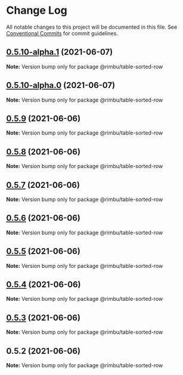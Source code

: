 # Change Log

All notable changes to this project will be documented in this file.
See [Conventional Commits](https://conventionalcommits.org) for commit guidelines.

## [0.5.10-alpha.1](https://github.com/rimbu-org/rimbu/compare/@rimbu/table-sorted-row@0.5.10-alpha.0...@rimbu/table-sorted-row@0.5.10-alpha.1) (2021-06-07)

**Note:** Version bump only for package @rimbu/table-sorted-row





## [0.5.10-alpha.0](https://github.com/rimbu-org/rimbu/compare/@rimbu/table-sorted-row@0.5.9...@rimbu/table-sorted-row@0.5.10-alpha.0) (2021-06-07)

**Note:** Version bump only for package @rimbu/table-sorted-row





## [0.5.9](https://github.com/rimbu-org/rimbu/compare/@rimbu/table-sorted-row@0.5.8...@rimbu/table-sorted-row@0.5.9) (2021-06-06)

**Note:** Version bump only for package @rimbu/table-sorted-row





## [0.5.8](https://github.com/rimbu-org/rimbu/compare/@rimbu/table-sorted-row@0.5.7...@rimbu/table-sorted-row@0.5.8) (2021-06-06)

**Note:** Version bump only for package @rimbu/table-sorted-row





## [0.5.7](https://github.com/rimbu-org/rimbu/compare/@rimbu/table-sorted-row@0.5.6...@rimbu/table-sorted-row@0.5.7) (2021-06-06)

**Note:** Version bump only for package @rimbu/table-sorted-row





## [0.5.6](https://github.com/rimbu-org/rimbu/compare/@rimbu/table-sorted-row@0.5.5...@rimbu/table-sorted-row@0.5.6) (2021-06-06)

**Note:** Version bump only for package @rimbu/table-sorted-row





## [0.5.5](https://github.com/rimbu-org/rimbu/compare/@rimbu/table-sorted-row@0.5.4...@rimbu/table-sorted-row@0.5.5) (2021-06-06)

**Note:** Version bump only for package @rimbu/table-sorted-row





## [0.5.4](https://github.com/rimbu-org/rimbu/compare/@rimbu/table-sorted-row@0.5.3...@rimbu/table-sorted-row@0.5.4) (2021-06-06)

**Note:** Version bump only for package @rimbu/table-sorted-row





## [0.5.3](https://github.com/rimbu-org/rimbu/compare/@rimbu/table-sorted-row@0.5.2...@rimbu/table-sorted-row@0.5.3) (2021-06-06)

**Note:** Version bump only for package @rimbu/table-sorted-row





## 0.5.2 (2021-06-06)

**Note:** Version bump only for package @rimbu/table-sorted-row
